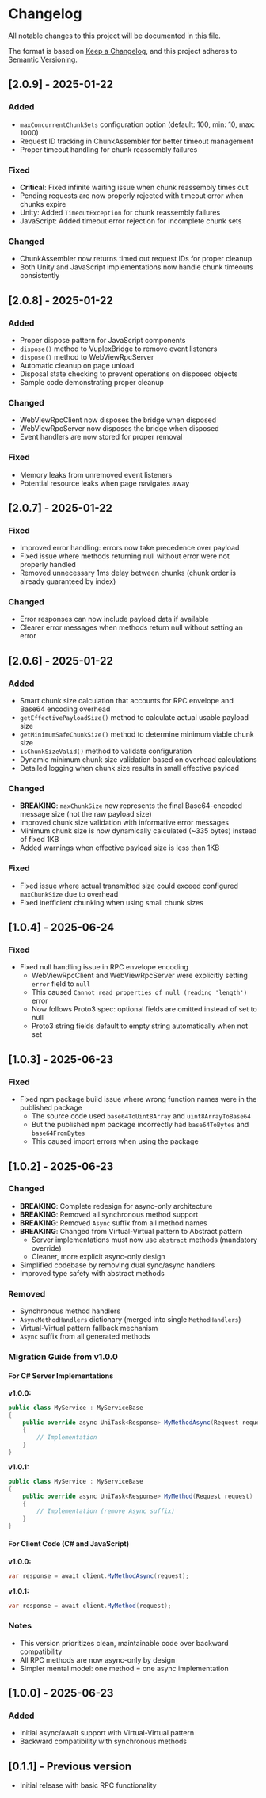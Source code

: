 # Changelog

All notable changes to this project will be documented in this file.

The format is based on [Keep a Changelog](https://keepachangelog.com/en/1.0.0/),
and this project adheres to [Semantic Versioning](https://semver.org/spec/v2.0.0.html).

## [2.0.9] - 2025-01-22

### Added
- `maxConcurrentChunkSets` configuration option (default: 100, min: 10, max: 1000)
- Request ID tracking in ChunkAssembler for better timeout management
- Proper timeout handling for chunk reassembly failures

### Fixed
- **Critical**: Fixed infinite waiting issue when chunk reassembly times out
- Pending requests are now properly rejected with timeout error when chunks expire
- Unity: Added `TimeoutException` for chunk reassembly failures
- JavaScript: Added timeout error rejection for incomplete chunk sets

### Changed
- ChunkAssembler now returns timed out request IDs for proper cleanup
- Both Unity and JavaScript implementations now handle chunk timeouts consistently

## [2.0.8] - 2025-01-22

### Added
- Proper dispose pattern for JavaScript components
- `dispose()` method to VuplexBridge to remove event listeners
- `dispose()` method to WebViewRpcServer
- Automatic cleanup on page unload
- Disposal state checking to prevent operations on disposed objects
- Sample code demonstrating proper cleanup

### Changed
- WebViewRpcClient now disposes the bridge when disposed
- WebViewRpcServer now disposes the bridge when disposed
- Event handlers are now stored for proper removal

### Fixed
- Memory leaks from unremoved event listeners
- Potential resource leaks when page navigates away

## [2.0.7] - 2025-01-22

### Fixed
- Improved error handling: errors now take precedence over payload
- Fixed issue where methods returning null without error were not properly handled
- Removed unnecessary 1ms delay between chunks (chunk order is already guaranteed by index)

### Changed
- Error responses can now include payload data if available
- Clearer error messages when methods return null without setting an error

## [2.0.6] - 2025-01-22

### Added
- Smart chunk size calculation that accounts for RPC envelope and Base64 encoding overhead
- `getEffectivePayloadSize()` method to calculate actual usable payload size
- `getMinimumSafeChunkSize()` method to determine minimum viable chunk size
- `isChunkSizeValid()` method to validate configuration
- Dynamic minimum chunk size validation based on overhead calculations
- Detailed logging when chunk size results in small effective payload

### Changed
- **BREAKING**: `maxChunkSize` now represents the final Base64-encoded message size (not the raw payload size)
- Improved chunk size validation with informative error messages
- Minimum chunk size is now dynamically calculated (~335 bytes) instead of fixed 1KB
- Added warnings when effective payload size is less than 1KB

### Fixed
- Fixed issue where actual transmitted size could exceed configured `maxChunkSize` due to overhead
- Fixed inefficient chunking when using small chunk sizes

## [1.0.4] - 2025-06-24

### Fixed
- Fixed null handling issue in RPC envelope encoding
  - WebViewRpcClient and WebViewRpcServer were explicitly setting `error` field to `null`
  - This caused `Cannot read properties of null (reading 'length')` error
  - Now follows Proto3 spec: optional fields are omitted instead of set to null
  - Proto3 string fields default to empty string automatically when not set

## [1.0.3] - 2025-06-23

### Fixed
- Fixed npm package build issue where wrong function names were in the published package
  - The source code used `base64ToUint8Array` and `uint8ArrayToBase64`
  - But the published npm package incorrectly had `base64ToBytes` and `base64FromBytes`
  - This caused import errors when using the package

## [1.0.2] - 2025-06-23

### Changed
- **BREAKING**: Complete redesign for async-only architecture
- **BREAKING**: Removed all synchronous method support
- **BREAKING**: Removed `Async` suffix from all method names
- **BREAKING**: Changed from Virtual-Virtual pattern to Abstract pattern
  - Server implementations must now use `abstract` methods (mandatory override)
  - Cleaner, more explicit async-only design
- Simplified codebase by removing dual sync/async handlers
- Improved type safety with abstract methods

### Removed
- Synchronous method handlers
- `AsyncMethodHandlers` dictionary (merged into single `MethodHandlers`)
- Virtual-Virtual pattern fallback mechanism
- `Async` suffix from all generated methods

### Migration Guide from v1.0.0

#### For C# Server Implementations

**v1.0.0:**
```csharp
public class MyService : MyServiceBase
{
    public override async UniTask<Response> MyMethodAsync(Request request)
    {
        // Implementation
    }
}
```

**v1.0.1:**
```csharp
public class MyService : MyServiceBase
{
    public override async UniTask<Response> MyMethod(Request request)
    {
        // Implementation (remove Async suffix)
    }
}
```

#### For Client Code (C# and JavaScript)

**v1.0.0:**
```csharp
var response = await client.MyMethodAsync(request);
```

**v1.0.1:**
```csharp
var response = await client.MyMethod(request);
```

### Notes
- This version prioritizes clean, maintainable code over backward compatibility
- All RPC methods are now async-only by design
- Simpler mental model: one method = one async implementation

## [1.0.0] - 2025-06-23

### Added
- Initial async/await support with Virtual-Virtual pattern
- Backward compatibility with synchronous methods

## [0.1.1] - Previous version
- Initial release with basic RPC functionality 